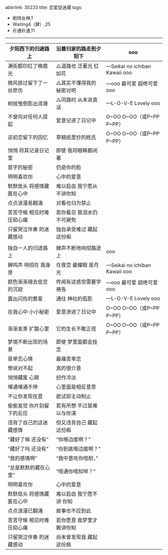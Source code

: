 abbrlink: 30233
title: 恋爱捉迷藏
tags:
  - 剧场女神,1
  - Waiting4（肆）,25
  - 扑通扑通,11
---
|夕阳西下的归途路上|沿着归家的路走到夕阳下|ooo|
|--|--|--|
|满街都印红了晚霞光|△道路也 泛著光 红如花|—Seikai no ichiban Kawaii ooo|
|微风掠过留下了一丝悲伤|△其实不懂得我的秘密对吧|—ooo 最可爱 超绝可爱 ooo|
|树摇曳倒影出涟漪|△同路时 从未说真话|—L-O-V-E Lovely ooo|
|不曾向对任何人提起|爱意记进了日记中|O~OO O~OO（或P~PP P~PP）|
|这初恋留下的回忆|草稿纸里抄的姓氏|O~OO O~OO（或P~PP P~PP）|
|悄悄 将其记录日记里|即使 我将眼睛都闭著|      |
|首字的秘密|仍是你的脸|      |
|明明喜欢你|心中的爱意|      |
|默默低头 将感情藏匿在心中|难以启齿 我宁愿从不讲你知|      |
|点点浪漫易翻涌|对看也归为禁止|      |
|苦苦守候 相见时难压抑心痛|若你看见 我泪水仍不可避免|      |
|只留哭泣伴奏 的迷藏感动|独自承受难过 藏起这份痴|      |
|      |      |      |
|独自一人的归途路上|蝉声不断地响彻路途上|ooo|
|蝉鸣声 响彻在 我身旁|在夜空 最耀眼 是月光|—Seikai no ichiban Kawaii ooo|
|颜色渐渐褪去低空的沉寂|传闻有这感觉需要学祷告|—ooo 最可爱 超绝可爱 ooo|
|露出闪烁的繁星|通往 神社的孤影|—L-O-V-E Lovely ooo|
|在我心中 小小秘密|爱意渗进了日记中|O~OO O~OO（或P~PP P~PP）|
|渐渐发芽 扩散心里|它的生长不敢正视|O~OO O~OO（或P~PP P~PP）|
|梦境不断出现的场景|即使 梦里面都会挂念|      |
|是单恋心情|最痛苦单恋|      |
|想说对不起|真的很介意|      |
|悄悄藏匿 心跳|扮作冷淡|      |
|噗通噗通不停|心里面是相反意思|      |
|不让你发现在意|欲试却主动制止|      |
|偷偷发觉 你片刻留下的反应|若有所想 不过是难以与你演|      |
|违背了自己的这迷藏感情|但又违背自己 藏起这份痴|      |
|“藏好了嘛 还没有”|“你喺边度啊？”|      |
|“藏好了吗 还没有”|“你到底喺边度啊？”|      |
|“我的感情啊”|“我中意咗你咁耐，”|      |
|“总是默默的藏在心里”|“唔通你唔知咩？”|      |
|明明喜欢你|心中的爱意|      |
|默默低头 将感情藏匿在心中|难以启齿 我宁愿不讲 你知|      |
|点点浪漫已翻涌|故事也不应到此|      |
|苦苦守候 相见时难压抑心痛|若你愿意 我梦里才敢讲你知|      |
|只留哭泣伴奏 的迷藏感动|尚未曾发现我 藏起这份痴|      |